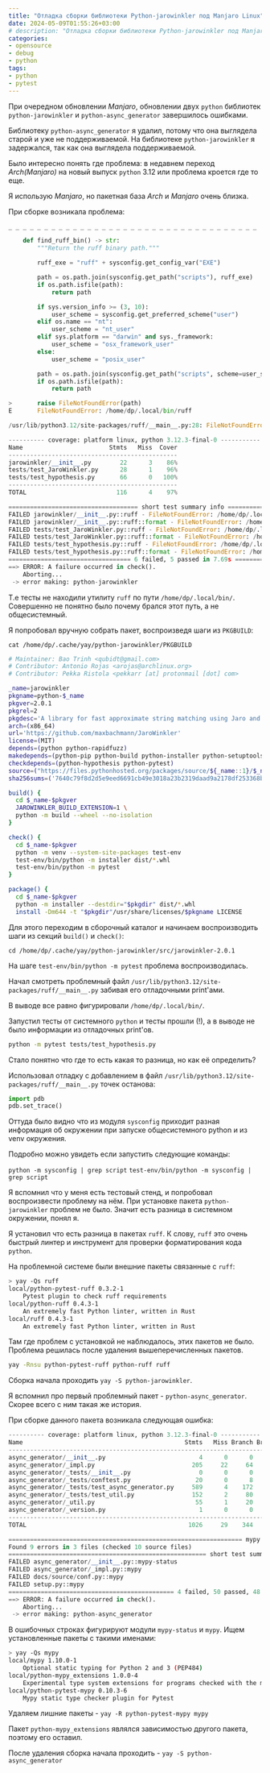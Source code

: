 ```yaml
---
title: "Отладка сборки библиотеки Python-jarowinkler под Manjaro Linux"
date: 2024-05-09T01:55:26+03:00
# description: "Отладка сборки библиотеки Python-jarowinkler под Manjaro Linux"
categories:
- opensource
- debug
- python
tags:
- python
- pytest
---
```


При очередном обновлении *Manjaro*, обновлении двух `python` библиотек `python-jarowinkler` и `python-async_generator` завершилось ошибками.

Библиотеку `python-async_generator` я удалил, потому что она выглядела старой и уже не поддерживаемой. На библиотеке `python-jarowinkler` я задержался, так как она выглядела поддерживаемой.

Было интересно понять где проблема: в недавнем переход *Arch(Manjaro)* на новый выпуск `python` 3.12 или проблема кроется где то еще.

Я использую *Manjaro*, но пакетная база *Arch* и *Manjaro* очень близка.

<!--more-->

При сборке возникала проблема:
```python
_ _ _ _ _ _ _ _ _ _ _ _ _ _ _ _ _ _ _ _ _ _ _ _ _ _ _ _ _ _ _ _ _ _ _

    def find_ruff_bin() -> str:
        """Return the ruff binary path."""

        ruff_exe = "ruff" + sysconfig.get_config_var("EXE")

        path = os.path.join(sysconfig.get_path("scripts"), ruff_exe)
        if os.path.isfile(path):
            return path

        if sys.version_info >= (3, 10):
            user_scheme = sysconfig.get_preferred_scheme("user")
        elif os.name == "nt":
            user_scheme = "nt_user"
        elif sys.platform == "darwin" and sys._framework:
            user_scheme = "osx_framework_user"
        else:
            user_scheme = "posix_user"

        path = os.path.join(sysconfig.get_path("scripts", scheme=user_scheme), ruff_exe)
        if os.path.isfile(path):
            return path

>       raise FileNotFoundError(path)
E       FileNotFoundError: /home/dp/.local/bin/ruff

/usr/lib/python3.12/site-packages/ruff/__main__.py:28: FileNotFoundError

---------- coverage: platform linux, python 3.12.3-final-0 -----------
Name                        Stmts   Miss  Cover
-----------------------------------------------
jarowinkler/__init__.py        22      3    86%
tests/test_JaroWinkler.py      28      1    96%
tests/test_hypothesis.py       66      0   100%
-----------------------------------------------
TOTAL                         116      4    97%

==================================== short test summary info ===========================
FAILED jarowinkler/__init__.py::ruff - FileNotFoundError: /home/dp/.local/bin/ruff
FAILED jarowinkler/__init__.py::ruff::format - FileNotFoundError: /home/dp/.local/bin/ruff
FAILED tests/test_JaroWinkler.py::ruff - FileNotFoundError: /home/dp/.local/bin/ruff
FAILED tests/test_JaroWinkler.py::ruff::format - FileNotFoundError: /home/dp/.local/bin/ruff
FAILED tests/test_hypothesis.py::ruff - FileNotFoundError: /home/dp/.local/bin/ruff
FAILED tests/test_hypothesis.py::ruff::format - FileNotFoundError: /home/dp/.local/bin/ruff
================================== 6 failed, 5 passed in 7.69s ==========================
==> ERROR: A failure occurred in check().
    Aborting...
 -> error making: python-jarowinkler
```

Т.е тесты не находили утилиту `ruff` по пути `/home/dp/.local/bin/`. Совершенно не понятно было почему брался этот путь, а не общесистемный.

Я попробовал вручную собрать пакет, воспроизведя шаги из `PKGBUILD`:

`cat /home/dp/.cache/yay/python-jarowinkler/PKGBUILD`

```bash
# Maintainer: Bao Trinh <qubidt@gmail.com>
# Contributor: Antonio Rojas <arojas@archlinux.org>
# Contributor: Pekka Ristola <pekkarr [at] protonmail [dot] com>

_name=jarowinkler
pkgname=python-$_name
pkgver=2.0.1
pkgrel=2
pkgdesc='A library for fast approximate string matching using Jaro and Jaro-Winkler similarity'
arch=(x86_64)
url='https://github.com/maxbachmann/JaroWinkler'
license=(MIT)
depends=(python python-rapidfuzz)
makedepends=(python-pip python-build python-installer python-setuptools python-scikit-build ninja)
checkdepends=(python-hypothesis python-pytest)
source=("https://files.pythonhosted.org/packages/source/${_name::1}/$_name/$_name-$pkgver.tar.gz")
sha256sums=('7640c79f8d2d5e9eed6691cb49e3018a23b2319daad9a2178df253368b5432b7')

build() {
  cd $_name-$pkgver
  JAROWINKLER_BUILD_EXTENSION=1 \
  python -m build --wheel --no-isolation
}

check() {
  cd $_name-$pkgver
  python -m venv --system-site-packages test-env
  test-env/bin/python -m installer dist/*.whl
  test-env/bin/python -m pytest
}

package() {
  cd $_name-$pkgver
  python -m installer --destdir="$pkgdir" dist/*.whl
  install -Dm644 -t "$pkgdir"/usr/share/licenses/$pkgname LICENSE
```

Для этого переходим в сборочный каталог и начинаем воспроизводить шаги из секций `build()` и `check()`:

`cd /home/dp/.cache/yay/python-jarowinkler/src/jarowinkler-2.0.1`

На шаге `test-env/bin/python -m pytest` проблема воспроизводилась.

Начал смотреть проблемный файл `/usr/lib/python3.12/site-packages/ruff/__main__.py` забивая его отладочными print'ами.

В выводе все равно фигурировали `/home/dp/.local/bin/`.

Запустил тесты от системного `python` и тесты прошли (!), а в выводе не было информации из отладочных print'ов.

```bash
python -m pytest tests/test_hypothesis.py
```

Стало понятно что где то есть какая то разница, но как её определить?

Использовал отладку с добавлением в файл `/usr/lib/python3.12/site-packages/ruff/__main__.py` точек останова:

```python
import pdb
pdb.set_trace()
```

Оттуда было видно что из модуля `sysconfig` приходит разная информация об окружении при запуске общесистемного python и из venv окружения.

Подробно можно увидеть если запустить следующие команды:

`python -m sysconfig | grep script`
`test-env/bin/python -m sysconfig | grep script`

Я вспомнил что у меня есть тестовый стенд, и попробовал воспроизвести проблему на нём. При установке пакета `python-jarowinkler` проблем не было. Значит есть разница в системном окружении, понял я.

Я установил что есть разница в пакетах `ruff`. К слову, `ruff` это очень быстрый линтер и инструмент для проверки форматирования кода `python`.

На проблемной системе были внешние пакеты связанные с `ruff`:

```bash
> yay -Qs ruff
local/python-pytest-ruff 0.3.2-1
    Pytest plugin to check ruff requirements
local/python-ruff 0.4.3-1
    An extremely fast Python linter, written in Rust
local/ruff 0.4.3-1
    An extremely fast Python linter, written in Rust
```

Там где проблем с установкой не наблюдалось, этих пакетов не было.
Проблема решилась после удаления вышеперечисленных пакетов.

```bash
yay -Rnsu python-pytest-ruff python-ruff ruff
```

Сборка начала проходить `yay -S python-jarowinkler`.

Я вспомнил про первый проблемный пакет - `python-async_generator`. Скорее всего с ним такая же история.

При сборке данного пакета возникала следующая ошибка:

```python
---------- coverage: platform linux, python 3.12.3-final-0 -----------
Name                                             Stmts   Miss Branch BrPart  Cover
----------------------------------------------------------------------------------
async_generator/__init__.py                          4      0      0      0 100.0%
async_generator/_impl.py                           205     22     64      5  87.0%
async_generator/_tests/__init__.py                   0      0      0      0 100.0%
async_generator/_tests/conftest.py                  20      0      8      0 100.0%
async_generator/_tests/test_async_generator.py     589      4    172      7  98.6%
async_generator/_tests/test_util.py                152      2     80      1  98.7%
async_generator/_util.py                            55      1     20      1  97.3%
async_generator/_version.py                          1      0      0      0 100.0%
----------------------------------------------------------------------------------
TOTAL                                             1026     29    344     14  96.3%

================================================================= mypy =================================================================
Found 9 errors in 3 files (checked 10 source files)
======================================================= short test summary info ========================================================
FAILED async_generator/__init__.py::mypy-status
FAILED async_generator/_impl.py::mypy
FAILED docs/source/conf.py::mypy
FAILED setup.py::mypy
============================================== 4 failed, 50 passed, 48 warnings in 36.01s ==============================================
==> ERROR: A failure occurred in check().
    Aborting...
 -> error making: python-async_generator
```

В ошибочных строках фигурируют модули `mypy-status` и `mypy`. Ищем установленные пакеты с такими именами:

```bash
> yay -Qs mypy
local/mypy 1.10.0-1
    Optional static typing for Python 2 and 3 (PEP484)
local/python-mypy_extensions 1.0.0-4
    Experimental type system extensions for programs checked with the mypy typechecker
local/python-pytest-mypy 0.10.3-6
    Mypy static type checker plugin for Pytest
```

Удаляем лишние пакеты - `yay -R python-pytest-mypy mypy`

Пакет `python-mypy_extensions` являлся зависимостью другого пакета, поэтому его оставил.

После удаления сборка начала проходить - `yay -S python-async_generator`
